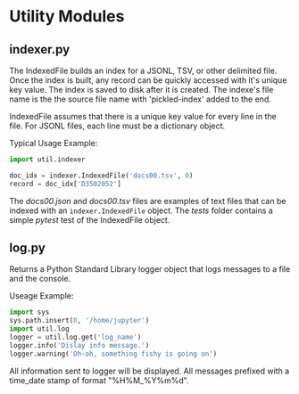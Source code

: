 # Utility Modules
## indexer.py
The IndexedFile builds an index for a JSONL, TSV, or other delimited
file. Once the index is built, any record can be quickly accessed  with
it's unique key value. The index is saved to disk after it is created.
The indexe's file name is the the source file name with 'pickled-index'
added to the end.

IndexedFile assumes that there is a unique key value for every line in
the file. For JSONL files, each line must be a dictionary object.

Typical Usage Example:
```python
import util.indexer

doc_idx = indexer.IndexedFile('docs00.tsv', 0)
record = doc_idx['D3502052']
```

The *docs00.json* and *docs00.tsv* files are examples of text files that can
be indexed with an `indexer.IndexedFile` object. The *tests* folder
contains a simple *pytest* test of the IndexedFile object.

## log.py
Returns a Python Standard Library logger object that logs messages to a
file and the console.

Useage Example:
```python
import sys
sys.path.insert(0, '/home/jupyter')
import util.log
logger = util.log.get('log_name')
logger.info('Dislay info message.')
logger.warning('Oh-oh, something fishy is going on')
```
All information sent to logger will be displayed.
All messages prefixed with a time_date stamp of format "%H%M_%Y%m%d".
